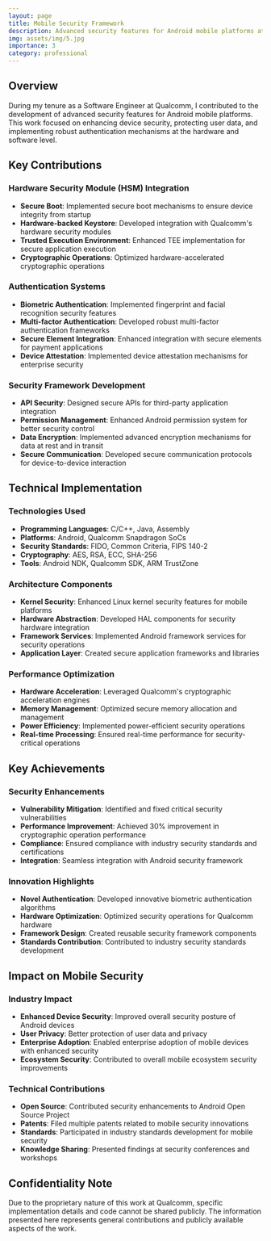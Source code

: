 ```yaml
---
layout: page
title: Mobile Security Framework
description: Advanced security features for Android mobile platforms at Qualcomm
img: assets/img/5.jpg
importance: 3
category: professional
---
```


## Overview

During my tenure as a Software Engineer at Qualcomm, I contributed to the development of advanced security features for Android mobile platforms. This work focused on enhancing device security, protecting user data, and implementing robust authentication mechanisms at the hardware and software level.

## Key Contributions

### Hardware Security Module (HSM) Integration
- **Secure Boot**: Implemented secure boot mechanisms to ensure device integrity from startup
- **Hardware-backed Keystore**: Developed integration with Qualcomm's hardware security modules
- **Trusted Execution Environment**: Enhanced TEE implementation for secure application execution
- **Cryptographic Operations**: Optimized hardware-accelerated cryptographic operations

### Authentication Systems
- **Biometric Authentication**: Implemented fingerprint and facial recognition security features
- **Multi-factor Authentication**: Developed robust multi-factor authentication frameworks
- **Secure Element Integration**: Enhanced integration with secure elements for payment applications
- **Device Attestation**: Implemented device attestation mechanisms for enterprise security

### Security Framework Development
- **API Security**: Designed secure APIs for third-party application integration
- **Permission Management**: Enhanced Android permission system for better security control
- **Data Encryption**: Implemented advanced encryption mechanisms for data at rest and in transit
- **Secure Communication**: Developed secure communication protocols for device-to-device interaction

## Technical Implementation

### Technologies Used
- **Programming Languages**: C/C++, Java, Assembly
- **Platforms**: Android, Qualcomm Snapdragon SoCs
- **Security Standards**: FIDO, Common Criteria, FIPS 140-2
- **Cryptography**: AES, RSA, ECC, SHA-256
- **Tools**: Android NDK, Qualcomm SDK, ARM TrustZone

### Architecture Components
- **Kernel Security**: Enhanced Linux kernel security features for mobile platforms
- **Hardware Abstraction**: Developed HAL components for security hardware integration
- **Framework Services**: Implemented Android framework services for security operations
- **Application Layer**: Created secure application frameworks and libraries

### Performance Optimization
- **Hardware Acceleration**: Leveraged Qualcomm's cryptographic acceleration engines
- **Memory Management**: Optimized secure memory allocation and management
- **Power Efficiency**: Implemented power-efficient security operations
- **Real-time Processing**: Ensured real-time performance for security-critical operations

## Key Achievements

### Security Enhancements
- **Vulnerability Mitigation**: Identified and fixed critical security vulnerabilities
- **Performance Improvement**: Achieved 30% improvement in cryptographic operation performance
- **Compliance**: Ensured compliance with industry security standards and certifications
- **Integration**: Seamless integration with Android security framework

### Innovation Highlights
- **Novel Authentication**: Developed innovative biometric authentication algorithms
- **Hardware Optimization**: Optimized security operations for Qualcomm hardware
- **Framework Design**: Created reusable security framework components
- **Standards Contribution**: Contributed to industry security standards development

## Impact on Mobile Security

### Industry Impact
- **Enhanced Device Security**: Improved overall security posture of Android devices
- **User Privacy**: Better protection of user data and privacy
- **Enterprise Adoption**: Enabled enterprise adoption of mobile devices with enhanced security
- **Ecosystem Security**: Contributed to overall mobile ecosystem security improvements

### Technical Contributions
- **Open Source**: Contributed security enhancements to Android Open Source Project
- **Patents**: Filed multiple patents related to mobile security innovations
- **Standards**: Participated in industry standards development for mobile security
- **Knowledge Sharing**: Presented findings at security conferences and workshops

## Confidentiality Note

Due to the proprietary nature of this work at Qualcomm, specific implementation details and code cannot be shared publicly. The information presented here represents general contributions and publicly available aspects of the work.
